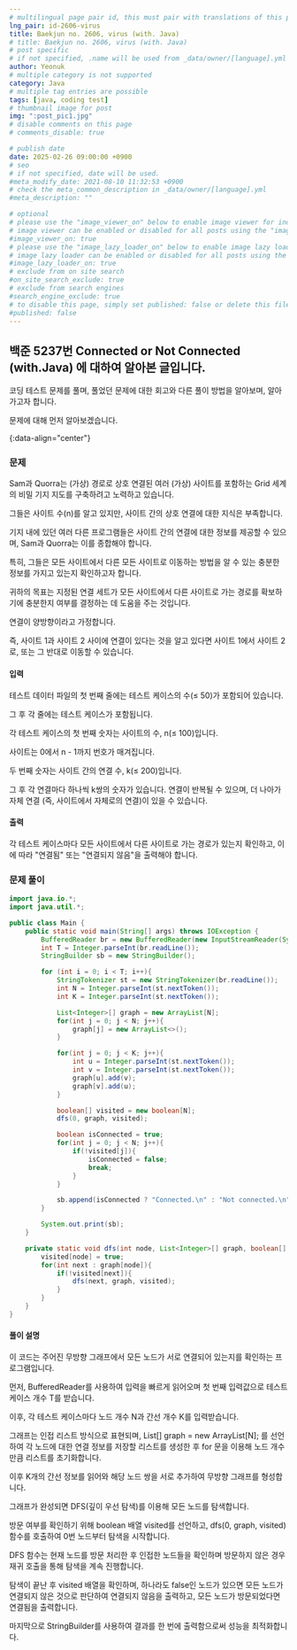 ```yaml
---
# multilingual page pair id, this must pair with translations of this page. (This name must be unique)
lng_pair: id-2606-virus
title: Baekjun no. 2606, virus (with. Java)
# title: Baekjun no. 2606, virus (with. Java)
# post specific
# if not specified, .name will be used from _data/owner/[language].yml
author: Yeonuk
# multiple category is not supported
category: Java
# multiple tag entries are possible
tags: [java, coding test]
# thumbnail image for post
img: ":post_pic1.jpg"
# disable comments on this page
# comments_disable: true

# publish date
date: 2025-02-26 09:00:00 +0900
# seo
# if not specified, date will be used.
#meta_modify_date: 2021-08-10 11:32:53 +0900
# check the meta_common_description in _data/owner/[language].yml
#meta_description: ""

# optional
# please use the "image_viewer_on" below to enable image viewer for individual pages or posts (_posts/ or [language]/_posts folders).
# image viewer can be enabled or disabled for all posts using the "image_viewer_posts: true" setting in _data/conf/main.yml.
#image_viewer_on: true
# please use the "image_lazy_loader_on" below to enable image lazy loader for individual pages or posts (_posts/ or [language]/_posts folders).
# image lazy loader can be enabled or disabled for all posts using the "image_lazy_loader_posts: true" setting in _data/conf/main.yml.
#image_lazy_loader_on: true
# exclude from on site search
#on_site_search_exclude: true
# exclude from search engines
#search_engine_exclude: true
# to disable this page, simply set published: false or delete this file
#published: false
---
```


<!-- outline-start -->

## 백준 5237번 Connected or Not Connected (with.Java) 에 대하여 알아본 글입니다.

코딩 테스트 문제를 풀며, 풀었던 문제에 대한 회고와 다른 풀이 방법을 알아보며, 알아가고자 합니다.

문제에 대해 먼저 알아보겠습니다.

{:data-align="center"}

<!-- outline-end -->

### 문제

Sam과 Quorra는 (가상) 경로로 상호 연결된 여러 (가상) 사이트를 포함하는 Grid 세계의 비밀 기지 지도를 구축하려고 노력하고 있습니다.

그들은 사이트 수(n)를 알고 있지만, 사이트 간의 상호 연결에 대한 지식은 부족합니다.

기지 내에 있던 여러 다른 프로그램들은 사이트 간의 연결에 대한 정보를 제공할 수 있으며, Sam과 Quorra는 이를 종합해야 합니다.

특히, 그들은 모든 사이트에서 다른 모든 사이트로 이동하는 방법을 알 수 있는 충분한 정보를 가지고 있는지 확인하고자 합니다.

귀하의 목표는 지정된 연결 세트가 모든 사이트에서 다른 사이트로 가는 경로를 확보하기에 충분한지 여부를 결정하는 데 도움을 주는 것입니다.

연결이 양방향이라고 가정합니다.

즉, 사이트 1과 사이트 2 사이에 연결이 있다는 것을 알고 있다면 사이트 1에서 사이트 2로, 또는 그 반대로 이동할 수 있습니다.

#### 입력

테스트 데이터 파일의 첫 번째 줄에는 테스트 케이스의 수(≤ 50)가 포함되어 있습니다.

그 후 각 줄에는 테스트 케이스가 포함됩니다.

각 테스트 케이스의 첫 번째 숫자는 사이트의 수, n(≤ 100)입니다.

사이트는 0에서 n - 1까지 번호가 매겨집니다.

두 번째 숫자는 사이트 간의 연결 수, k(≤ 200)입니다.

그 후 각 연결마다 하나씩 k쌍의 숫자가 있습니다. 연결이 반복될 수 있으며, 더 나아가 자체 연결 (즉, 사이트에서 자체로의 연결)이 있을 수 있습니다.

#### 출력

각 테스트 케이스마다 모든 사이트에서 다른 사이트로 가는 경로가 있는지 확인하고, 이에 따라 "연결됨" 또는 "연결되지 않음"을 출력해야 합니다.

### 문제 풀이

```java
import java.io.*;
import java.util.*;

public class Main {
    public static void main(String[] args) throws IOException {
        BufferedReader br = new BufferedReader(new InputStreamReader(System.in));
        int T = Integer.parseInt(br.readLine());
        StringBuilder sb = new StringBuilder();

        for (int i = 0; i < T; i++){
            StringTokenizer st = new StringTokenizer(br.readLine());
            int N = Integer.parseInt(st.nextToken());
            int K = Integer.parseInt(st.nextToken());

            List<Integer>[] graph = new ArrayList[N];
            for(int j = 0; j < N; j++){
                graph[j] = new ArrayList<>();
            }

            for(int j = 0; j < K; j++){
                int u = Integer.parseInt(st.nextToken());
                int v = Integer.parseInt(st.nextToken());
                graph[u].add(v);
                graph[v].add(u);
            }

            boolean[] visited = new boolean[N];
            dfs(0, graph, visited);

            boolean isConnected = true;
            for(int j = 0; j < N; j++){
                if(!visited[j]){
                    isConnected = false;
                    break;
                }
            }

            sb.append(isConnected ? "Connected.\n" : "Not connected.\n");
        }

        System.out.print(sb);
    }

    private static void dfs(int node, List<Integer>[] graph, boolean[] visited){
        visited[node] = true;
        for(int next : graph[node]){
            if(!visited[next]){
                dfs(next, graph, visited);
            }
        }
    }
}
```

#### 풀이 설명

이 코드는 주어진 무방향 그래프에서 모든 노드가 서로 연결되어 있는지를 확인하는 프로그램입니다.

먼저, BufferedReader를 사용하여 입력을 빠르게 읽어오며 첫 번째 입력값으로 테스트 케이스 개수 T를 받습니다.

이후, 각 테스트 케이스마다 노드 개수 N과 간선 개수 K를 입력받습니다.

그래프는 인접 리스트 방식으로 표현되며, List<Integer>[] graph = new ArrayList[N]; 를 선언하여 각 노드에 대한 연결 정보를 저장할 리스트를 생성한 후 for 문을 이용해 노드 개수만큼 리스트를 초기화합니다.

이후 K개의 간선 정보를 읽어와 해당 노드 쌍을 서로 추가하여 무방향 그래프를 형성합니다.

그래프가 완성되면 DFS(깊이 우선 탐색)를 이용해 모든 노드를 탐색합니다.

방문 여부를 확인하기 위해 boolean 배열 visited를 선언하고, dfs(0, graph, visited) 함수를 호출하여 0번 노드부터 탐색을 시작합니다.

DFS 함수는 현재 노드를 방문 처리한 후 인접한 노드들을 확인하며 방문하지 않은 경우 재귀 호출을 통해 탐색을 계속 진행합니다.

탐색이 끝난 후 visited 배열을 확인하며, 하나라도 false인 노드가 있으면 모든 노드가 연결되지 않은 것으로 판단하여 연결되지 않음을 출력하고, 모든 노드가 방문되었다면 연결됨을 출력합니다.

마지막으로 StringBuilder를 사용하여 결과를 한 번에 출력함으로써 성능을 최적화합니다.

